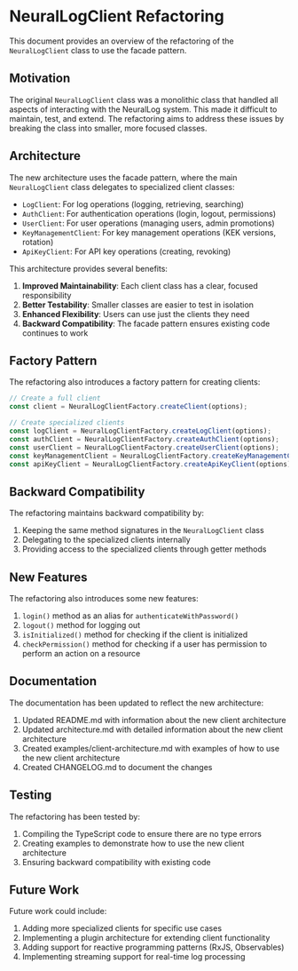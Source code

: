 # NeuralLogClient Refactoring

This document provides an overview of the refactoring of the `NeuralLogClient` class to use the facade pattern.

## Motivation

The original `NeuralLogClient` class was a monolithic class that handled all aspects of interacting with the NeuralLog system. This made it difficult to maintain, test, and extend. The refactoring aims to address these issues by breaking the class into smaller, more focused classes.

## Architecture

The new architecture uses the facade pattern, where the main `NeuralLogClient` class delegates to specialized client classes:

- `LogClient`: For log operations (logging, retrieving, searching)
- `AuthClient`: For authentication operations (login, logout, permissions)
- `UserClient`: For user operations (managing users, admin promotions)
- `KeyManagementClient`: For key management operations (KEK versions, rotation)
- `ApiKeyClient`: For API key operations (creating, revoking)

This architecture provides several benefits:

1. **Improved Maintainability**: Each client class has a clear, focused responsibility
2. **Better Testability**: Smaller classes are easier to test in isolation
3. **Enhanced Flexibility**: Users can use just the clients they need
4. **Backward Compatibility**: The facade pattern ensures existing code continues to work

## Factory Pattern

The refactoring also introduces a factory pattern for creating clients:

```typescript
// Create a full client
const client = NeuralLogClientFactory.createClient(options);

// Create specialized clients
const logClient = NeuralLogClientFactory.createLogClient(options);
const authClient = NeuralLogClientFactory.createAuthClient(options);
const userClient = NeuralLogClientFactory.createUserClient(options);
const keyManagementClient = NeuralLogClientFactory.createKeyManagementClient(options);
const apiKeyClient = NeuralLogClientFactory.createApiKeyClient(options);
```

## Backward Compatibility

The refactoring maintains backward compatibility by:

1. Keeping the same method signatures in the `NeuralLogClient` class
2. Delegating to the specialized clients internally
3. Providing access to the specialized clients through getter methods

## New Features

The refactoring also introduces some new features:

1. `login()` method as an alias for `authenticateWithPassword()`
2. `logout()` method for logging out
3. `isInitialized()` method for checking if the client is initialized
4. `checkPermission()` method for checking if a user has permission to perform an action on a resource

## Documentation

The documentation has been updated to reflect the new architecture:

1. Updated README.md with information about the new client architecture
2. Updated architecture.md with detailed information about the new client architecture
3. Created examples/client-architecture.md with examples of how to use the new client architecture
4. Created CHANGELOG.md to document the changes

## Testing

The refactoring has been tested by:

1. Compiling the TypeScript code to ensure there are no type errors
2. Creating examples to demonstrate how to use the new client architecture
3. Ensuring backward compatibility with existing code

## Future Work

Future work could include:

1. Adding more specialized clients for specific use cases
2. Implementing a plugin architecture for extending client functionality
3. Adding support for reactive programming patterns (RxJS, Observables)
4. Implementing streaming support for real-time log processing
